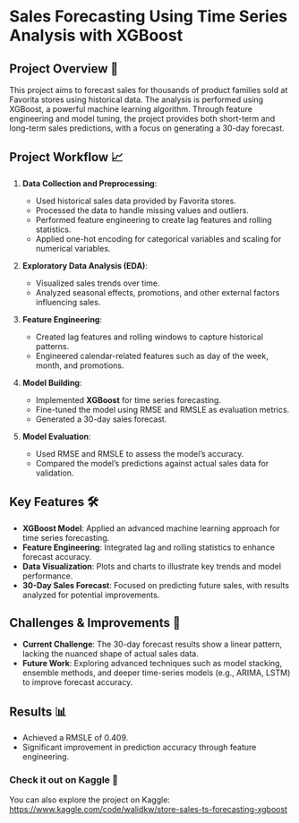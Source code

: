 # **Sales Forecasting Using Time Series Analysis with XGBoost**

## **Project Overview** 🎯
This project aims to forecast sales for thousands of product families sold at Favorita stores using historical data. The analysis is performed using XGBoost, a powerful machine learning algorithm. Through feature engineering and model tuning, the project provides both short-term and long-term sales predictions, with a focus on generating a 30-day forecast.

## **Project Workflow** 📈

1. **Data Collection and Preprocessing**:
    - Used historical sales data provided by Favorita stores.
    - Processed the data to handle missing values and outliers.
    - Performed feature engineering to create lag features and rolling statistics.
    - Applied one-hot encoding for categorical variables and scaling for numerical variables.

2. **Exploratory Data Analysis (EDA)**:
    - Visualized sales trends over time.
    - Analyzed seasonal effects, promotions, and other external factors influencing sales.

3. **Feature Engineering**:
    - Created lag features and rolling windows to capture historical patterns.
    - Engineered calendar-related features such as day of the week, month, and promotions.

4. **Model Building**:
    - Implemented **XGBoost** for time series forecasting.
    - Fine-tuned the model using RMSE and RMSLE as evaluation metrics.
    - Generated a 30-day sales forecast.

5. **Model Evaluation**:
    - Used RMSE and RMSLE to assess the model’s accuracy.
    - Compared the model’s predictions against actual sales data for validation.

## **Key Features** 🛠️
- **XGBoost Model**: Applied an advanced machine learning approach for time series forecasting.
- **Feature Engineering**: Integrated lag and rolling statistics to enhance forecast accuracy.
- **Data Visualization**: Plots and charts to illustrate key trends and model performance.
- **30-Day Sales Forecast**: Focused on predicting future sales, with results analyzed for potential improvements.

## **Challenges & Improvements** 🔧
- **Current Challenge**: The 30-day forecast results show a linear pattern, lacking the nuanced shape of actual sales data.
- **Future Work**: Exploring advanced techniques such as model stacking, ensemble methods, and deeper time-series models (e.g., ARIMA, LSTM) to improve forecast accuracy.

## **Results** 📊
- Achieved a RMSLE of 0.409.
- Significant improvement in prediction accuracy through feature engineering.

### **Check it out on Kaggle 🔗**
You can also explore the project on Kaggle: https://www.kaggle.com/code/walidkw/store-sales-ts-forecasting-xgboost
